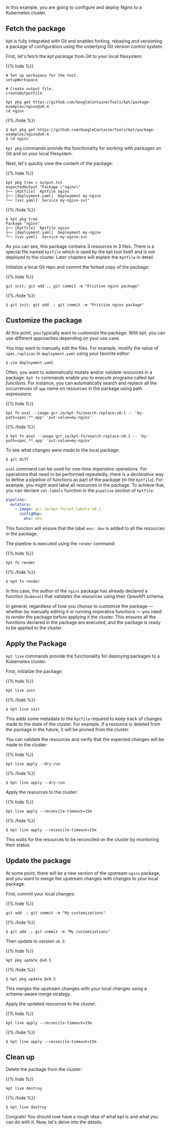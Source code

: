 In this example, you are going to configure and deploy Nginx to a Kubernetes
cluster.

## Fetch the package

kpt is fully integrated with Git and enables forking, rebasing and versioning a
package of configuration using the underlying Git version control system.

First, let's fetch the _kpt package_ from Git to your local filesystem:

{{% hide %}}

<!-- @makeWorkplace @verifyBook-->
```
# Set up workspace for the test.
setupWorkspace

# Create output file.
createOutputFile
```

<!-- @pkgGet @verifyBook-->
```shell
kpt pkg get https://github.com/GoogleContainerTools/kpt/package-examples/nginx@v0.4
cd nginx
```

{{% /hide %}}

```shell
$ kpt pkg get https://github.com/GoogleContainerTools/kpt/package-examples/nginx@v0.4
$ cd nginx
```

`kpt pkg` commands provide the functionality for working with packages on Git and on your local
filesystem.

Next, let's quickly view the content of the package:

{{% hide %}}

<!-- @pkgTree @verifyBook-->
```shell
kpt pkg tree > output.txt
expectedOutput "Package \"nginx\"
├── [Kptfile]  Kptfile nginx
├── [deployment.yaml]  Deployment my-nginx
└── [svc.yaml]  Service my-nginx-svc"
```

{{% /hide %}}

```shell
$ kpt pkg tree
Package "nginx"
├── [Kptfile]  Kptfile nginx
├── [deployment.yaml]  Deployment my-nginx
└── [svc.yaml]  Service my-nginx-svc
```

As you can see, this package contains 3 resources in 3 files. There is a special file named
`Kptfile` which is used by the kpt tool itself and is not deployed to the cluster. Later chapters
will explain the `Kptfile` in detail.

Initialize a local Git repo and commit the forked copy of the package:

{{% hide %}}

<!--@verifyBook-->
```shell
git init; git add .; git commit -m "Pristine nginx package"
```

{{% /hide %}}

```shell
$ git init; git add .; git commit -m "Pristine nginx package"
```

## Customize the package

At this point, you typically want to customize the package. With kpt, you can
use different approaches depending on your use case.

You may want to manually edit the files. For example, modify the value of
`spec.replicas` in `deployment.yaml` using your favorite editor:

```shell
$ vim deployment.yaml
```

Often, you want to automatically mutate and/or validate resources in a package.
`kpt fn` commands enable you to execute programs called _kpt functions_. For
instance, you can automatically search and replace all the occurrences of `app`
name on resources in the package using path expressions:

{{% hide %}}

<!--@fnEval @verifyBook-->
```shell
kpt fn eval --image gcr.io/kpt-fn/search-replace:v0.1 -- 'by-path=spec.**.app' 'put-value=my-nginx'
```

{{% /hide %}}

```shell
$ kpt fn eval --image gcr.io/kpt-fn/search-replace:v0.1 -- 'by-path=spec.**.app' 'put-value=my-nginx'
```

To see what changes were made to the local package:

```shell
$ git diff
```

`eval` command can be used for one-time _imperative_ operations. For operations
that need to be performed repeatedly, there is a _declarative_ way to define a
pipeline of functions as part of the package (in the `Kptfile`). For example,
you might want label all resources in the package. To achieve that, you can
declare `set-labels` function in the `pipeline` section of `Kptfile`:

```yaml
pipeline:
  mutators:
    - image: gcr.io/kpt-fn/set-labels:v0.1
      configMap:
        env: dev
```

This function will ensure that the label `env: dev` is added to all the
resources in the package.

The pipeline is executed using the `render` command:

{{% hide %}}

<!--@fnRender @verifyBook-->
```shell
kpt fn render
```

{{% /hide %}}

```shell
$ kpt fn render
```

In this case, the author of the `nginx` package has already declared a function
(`kubeval`) that validates the resources using their OpenAPI schema.

In general, regardless of how you choose to customize the package — whether by
manually editing it or running imperative functions — you need to _render_ the
package before applying it the cluster. This ensures all the functions declared
in the package are executed, and the package is ready to be applied to the
cluster.

## Apply the Package

`kpt live` commands provide the functionality for deploying packages to a
Kubernetes cluster.

First, initialize the package:

{{% hide %}}

<!--@liveInit @verifyBook-->
```shell
kpt live init
```

{{% /hide %}}

```shell
$ kpt live init
```

This adds some metadata to the `Kptfile` required to keep track of changes made
to the state of the cluster. For example, if a resource is deleted from the
package in the future, it will be pruned from the cluster.

You can validate the resources and verify that the expected changes will be made
to the cluster:

{{% hide %}}

<!--@liveApply @verifyBook-->
```shell
kpt live apply --dry-run
```

{{% /hide %}}

```shell
$ kpt live apply --dry-run
```

Apply the resources to the cluster:

{{% hide %}}

<!--@liveApply @verifyBook-->
```shell
kpt live apply --reconcile-timeout=15m
```

{{% /hide %}}

```shell
$ kpt live apply --reconcile-timeout=15m
```

This waits for the resources to be reconciled on the cluster by monitoring their
status.

## Update the package

At some point, there will be a new version of the upstream `nginx` package, and
you want to merge the upstream changes with changes to your local package.

First, commit your local changes:

{{% hide %}}

<!--@verifyBook-->
```shell
git add .; git commit -m "My customizations"
```

{{% /hide %}}

```shell
$ git add .; git commit -m "My customizations"
```

Then update to version `v0.5`:

{{% hide %}}

<!--@pkgUpdate @verifyBook-->
```shell
kpt pkg update @v0.5
```

{{% /hide %}}

```shell
$ kpt pkg update @v0.5
```

This merges the upstream changes with your local changes using a schema-aware
merge strategy.

Apply the updated resources to the cluster:

{{% hide %}}

<!--@liveApply @verifyBook-->
```shell
kpt live apply --reconcile-timeout=15m
```

{{% /hide %}}

```shell
$ kpt live apply --reconcile-timeout=15m
```

## Clean up

Delete the package from the cluster:

{{% hide %}}

<!--@liveDestroy @verifyBook-->
```shell
kpt live destroy
```

{{% /hide %}}

```shell
$ kpt live destroy
```

Congrats! You should now have a rough idea of what kpt is and what you can do
with it. Now, let's delve into the details.
